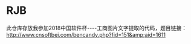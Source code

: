 # RJB
此仓库存放我参加2018中国软件杯----工商图片文字提取的代码，题目链接：http://www.cnsoftbei.com/bencandy.php?fid=151&amp;aid=1611
